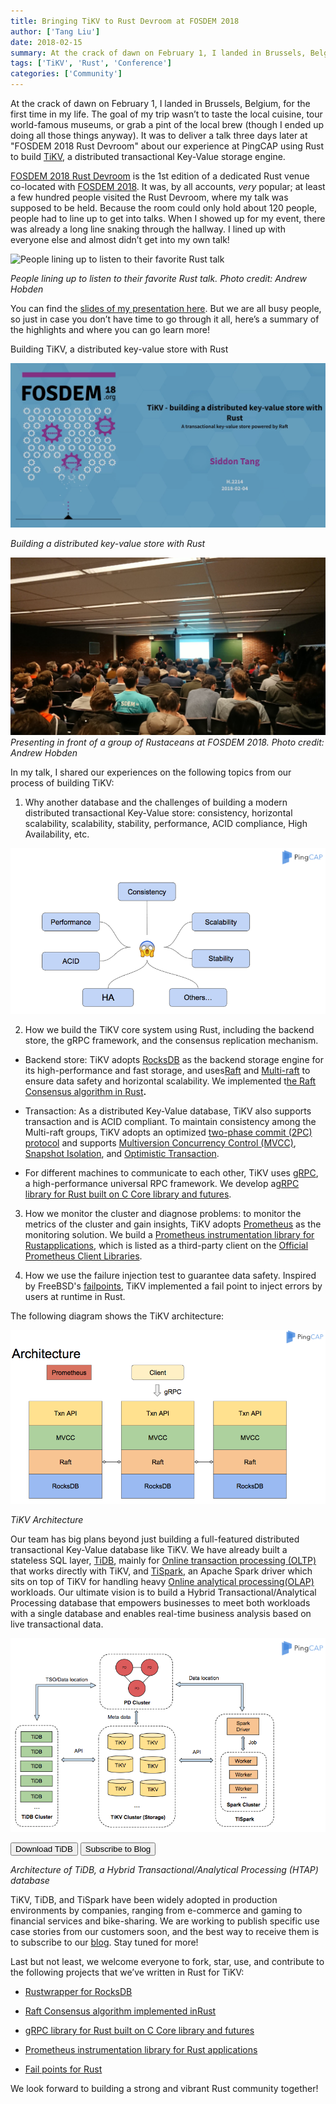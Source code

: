 ```yaml
---
title: Bringing TiKV to Rust Devroom at FOSDEM 2018
author: ['Tang Liu']
date: 2018-02-15
summary: At the crack of dawn on February 1, I landed in Brussels, Belgium, for the first time in my life. The goal of my trip wasn’t to taste the local cuisine, tour world-famous museums, or grab a pint of the local brew. It was to deliver a talk three days later at FOSDEM 2018 Rust Devroom about our experience at PingCAP using Rust to build TiKV, a distributed transactional Key-Value storage engine.
tags: ['TiKV', 'Rust', 'Conference']
categories: ['Community']
---
```


At the crack of dawn on February 1, I landed in Brussels, Belgium, for the first time in my life. The goal of my trip wasn’t to taste the local cuisine, tour world-famous museums, or grab a pint of the local brew (though I ended up doing all those things anyway). It was to deliver a talk three days later at "FOSDEM 2018 Rust Devroom" about our experience at PingCAP using Rust to build [TiKV](https://github.com/pingcap/tikv), a distributed transactional Key-Value storage engine.

[FOSDEM 2018 Rust Devroom](https://fosdem.org/2018/schedule/track/rust/) is the 1st edition of a dedicated Rust venue co-located with [FOSDEM 2018](https://fosdem.org/2018/). It was, by all accounts, *very* popular; at least a few hundred people visited the Rust Devroom, where my talk was supposed to be held. Because the room could only hold about 120 people, people had to line up to get into talks. When I showed up for my event, there was already a long line snaking through the hallway. I lined up with everyone else and almost didn’t get into my own talk!

 ![People lining up to listen to their favorite Rust talk](media/People_Lining_up_to_get_to_the_talk.png)

*People lining up to listen to their favorite Rust talk. Photo credit: Andrew Hobden*

You can find the [slides of my presentation here](https://fosdem.org/2018/schedule/event/rust_distributed_kv_store/attachments/slides/2034/export/events/attachments/rust_distributed_kv_store/slides/2034/Siddon_Tang_Use_Rust_to_Build_a_Distributed_Transactional_Key_Value_Database.pdf). But we are all busy people, so just in case you don’t have time to go through it all, here’s a summary of the highlights and where you can go learn more!

Building TiKV, a distributed key-value store with Rust

![Building a distributed key-value store with Rust](media/Building_a_distributed_key-value_store_with_Rust.png)

*Building a distributed key-value store with Rust*

![Presenting in front of a group of Rustaceans at FOSDEM 2018](media/Presenting_in_front_of_a_group_of_Rustaceans_at_FOSDEM_2018.png)
*Presenting in front of a group of Rustaceans at FOSDEM 2018. Photo credit: Andrew Hobden*

In my talk, I shared our experiences on the following topics from our process of building TiKV:

1. Why another database and the challenges of building a modern distributed transactional Key-Value store: consistency, horizontal scalability, scalability, stability, performance, ACID compliance, High Availability, etc.

![The challenges of building a modern distributed transactional Key-Value store](media/The_challenges_of_building_a_modern_distributed_transactional_Key-Value_store.png)

2. How we build the TiKV core system using Rust, including the backend store, the gRPC framework, and the consensus replication mechanism.

* Backend store: TiKV adopts [RocksDB](http://rocksdb.org/) as the backend storage engine for its high-performance and fast storage, and uses[Raft](https://raft.github.io/) and [Multi-raft](https://pingcap.com/blog/2017-08-15-multi-raft/) to ensure data safety and horizontal scalability. We implemented t[he Raft Consensus algorithm in Rust](https://github.com/pingcap/raft-rs)**.**

* Transaction: As a distributed Key-Value database, TiKV also supports transaction and is ACID compliant. To maintain consistency among the Multi-raft groups, TiKV adopts an optimized [two-phase commit (2PC) protocol](https://en.wikipedia.org/wiki/Two-phase_commit_protocol) and supports [Multiversion Concurrency Control (MVCC)](https://pingcap.com/blog/2016-11-17-mvcc-in-tikv/), [Snapshot Isolation](https://en.wikipedia.org/wiki/Snapshot_isolation), and [Optimistic Transaction](https://en.wikipedia.org/wiki/Optimistic_concurrency_control).

* For different machines to communicate to each other, TiKV uses [gRPC](https://grpc.io/), a high-performance universal RPC framework. We develop a[gRPC library for Rust built on C Core library and futures](https://github.com/pingcap/grpc-rs).

3. How we monitor the cluster and diagnose problems: to monitor the metrics of the cluster and gain insights, TiKV adopts [Prometheus](https://prometheus.io/) as the monitoring solution. We build a [Prometheus instrumentation library for Rust](https://github.com/pingcap/rust-prometheus)[applications](https://github.com/pingcap/rust-prometheus), which is listed as a third-party client on the [Official Prometheus Client Libraries](https://prometheus.io/docs/instrumenting/clientlibs/).

4. How we use the failure injection test to guarantee data safety. Inspired by FreeBSD's [failpoints](https://freebsd.org/cgi/man.cgi?query=fail), TiKV implemented a fail point to inject errors by users at runtime in Rust.

The following diagram shows the TiKV architecture:

![TiKV Architecture](media/TiKV_Architecture.png)

*TiKV Architecture*

Our team has big plans beyond just building a full-featured distributed transactional Key-Value database like TiKV. We have already built a stateless SQL layer, [TiDB](https://github.com/pingcap/tidb), mainly for [Online transaction processing (OLTP)](https://en.wikipedia.org/wiki/Online_transaction_processing) that works directly with TiKV, and [TiSpark](https://github.com/pingcap/tispark), an Apache Spark driver which sits on top of TiKV for handling heavy [Online analytical processing](https://en.wikipedia.org/wiki/Online_analytical_processing)[(OLAP)](https://en.wikipedia.org/wiki/Online_analytical_processing) workloads. Our ultimate vision is to build a Hybrid Transactional/Analytical Processing database that empowers businesses to meet both workloads with a single database and enables real-time business analysis based on live transactional data.

![Architecture of TiDB, a Hybrid Transactional/Analytical Processing (HTAP) database](media/Hybrid_Transactional_Analytical_Processing_database.png)

<div class="trackable-btns">
    <a href="/download" onclick="trackViews('Bringing TiKV to Rust Devroom at FOSDEM 2018', 'download-tidb-btn-middle')"><button>Download TiDB</button></a>
    <a href="https://share.hsforms.com/1e2W03wLJQQKPd1d9rCbj_Q2npzm" onclick="trackViews('Bringing TiKV to Rust Devroom at FOSDEM 2018', 'subscribe-blog-btn-middle')"><button>Subscribe to Blog</button></a>
</div>

*Architecture of TiDB, a Hybrid Transactional/Analytical Processing (HTAP) database*

TiKV, TiDB, and TiSpark have been widely adopted in production environments by companies, ranging from e-commerce and gaming to financial services and bike-sharing. We are working to publish specific use case stories from our customers soon, and the best way to receive them is to subscribe to our [blog](https://pingcap.com/blog/). Stay tuned for more!

Last but not least, we welcome everyone to fork, star, use, and contribute to the following projects that we’ve written in Rust for TiKV:

* [Rustwrapper for RocksDB](https://github.com/pingcap/rust-rocksdb)

* [Raft Consensus algorithm implemented in](https://github.com/pingcap/raft-rs)[Rust](https://github.com/pingcap/raft-rs)

* [gRPC library for Rust built on C Core library and futures](https://github.com/pingcap/grpc-rs)

* [Prometheus instrumentation library for Rust applications](https://github.com/pingcap/rust-prometheus)

* [Fail points for Rust](https://github.com/pingcap/fail-rs)

We look forward to building a strong and vibrant Rust community together!
